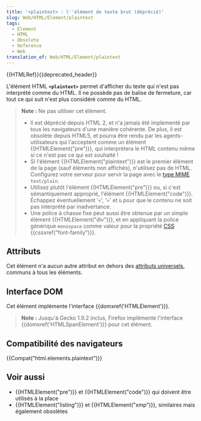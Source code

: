 ```yaml
---
title: '<plaintext> : l''élément de texte brut (déprécié)'
slug: Web/HTML/Element/plaintext
tags:
  - Element
  - HTML
  - Obsolete
  - Reference
  - Web
translation_of: Web/HTML/Element/plaintext
---
```

{{HTMLRef}}{{deprecated_header}}

L'élément HTML **`<plaintext>`** permet d'afficher du texte qui n'est pas interprété comme du HTML. Il ne possède pas de balise de fermeture, car tout ce qui suit n'est plus considéré comme du HTML.

> **Note :** Ne pas utiliser cet élément.
>
> - Il est déprécié depuis HTML 2, et n'a jamais été implementé par tous les navigateurs d'une manière cohérente. De plus, il est obsolète depuis HTML5, et pourra être rendu par les agents-utilisateurs qui l'acceptent comme un élément {{HTMLElement("pre")}}, qui interprètera le HTML contenu même si ce n'est pas ce qui est souhaité !
> - Si l'élément {{HTMLElement("plaintext")}} est le premier élément de la page (sauf éléments non affichés), n'utilisez pas de HTML. Configurez votre serveur pour servir la page avec le [type MIME](/fr/docs/Properly_Configuring_Server_MIME_Types) `text/plain`.
> - Utilisez plutôt l'élément {{HTMLElement("pre")}} ou, si c'est sémantiquement approprié, l'élément {{HTMLElement("code")}}. Échappez éventuellement '`<`', '`>`' et `&` pour que le contenu ne soit pas interprété par inadvertance.
> - Une police à chasse fixe peut aussi être obtenue par un simple élément {{HTMLElement("div")}}, et en appliquant la police générique `monospace` comme valeur pour la propriété [CSS](/fr/docs/Web/CSS) {{cssxref("font-family")}}.

## Attributs

Cet élément n'a aucun autre attribut en dehors des [attributs universels](/fr/docs/Web/HTML/Attributs_universels), communs à tous les éléments.

## Interface DOM

Cet élément implémente l'interface {{domxref('HTMLElement')}}.

> **Note :** Jusqu'à Gecko 1.9.2 inclus, Firefox implémente l'interface {{domxref('HTMLSpanElement')}} pour cet élément.

## Compatibilité des navigateurs

{{Compat("html.elements.plaintext")}}

## Voir aussi

- {{HTMLElement("pre")}} et {{HTMLElement("code")}} qui doivent être utilisés à la place
- {{HTMLElement("listing")}} et {{HTMLElement("xmp")}}, similaires mais également obsolètes
